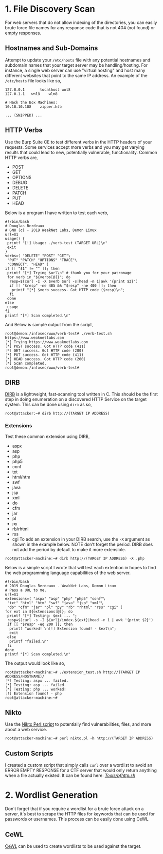 # 1. File Discovery Scan
For web servers that do not allow indexing of the directories, you can easily brute force file names for any response code that is not 404 (not found) or empty responses.
## Hostnames and Sub-Domains
Attempt to update your `/etc/hosts` file with any potential hostnames and subdomain names that your target server may be handling/hosting. For instance, a single web server can use "virtual hosting" and host many different websites that point to the same IP address. An example of the `/etc/hosts` file looks like so,
```cat /etc/hosts
127.0.0.1       localhost wnl8
127.0.1.1	wnl8	wln8

# Hack the Box Machines:
10.10.10.108	zipper.htb

... (SNIPPED) ...
```
## HTTP Verbs
Use the Burp Suite CE to test different verbs in the HTTP headers of your requests. Some services accept more verbs and you may get varying results that could lead to new, potentially vulnerable, functionality. Common HTTP verbs are,
* POST 
* GET
* OPTIONS
* DEBUG
* DELETE
* PATCH
* PUT
* HEAD

Below is a program I have written to test each verb,
```
#!/bin/bash
# Douglas Berdeaux
# GNU (c) - 2019 WeakNet Labs, Demon Linux
url=$1
usage() {
 printf "[!] Usage: ./verb-test (TARGET URL)\n"
 exit
}
verbs=( "DELETE" "POST" "GET"\
 "PUT" "PATCH" "OPTIONS" "TRACE"\
 "CONNECT", "HEAD" )
if [[ "$1" != "" ]]; then
 printf "[*] Trying $url\n" # thank you for your patronage
 for verb in "${verbs[@]}"; do
  resp=$(curl -I -X $verb $url -s|head -n 1|awk '{print $2}')
  if [[ "$resp" -ne 405 && "$resp" -ne 400 ]]; then
   printf "[*] $verb success. Got HTTP code ($resp)\n";
  fi
 done
else
 usage
fi
printf "[*] Scan completed.\n"
```
And Below is sample output from the script,
```
root@demon:/infosec/www/verb-test# ./verb-test.sh https://www.weaknetlabs.com
[*] Trying https://www.weaknetlabs.com
[*] POST success. Got HTTP code (411)
[*] GET success. Got HTTP code (200)
[*] PUT success. Got HTTP code (411)
[*] HEAD success. Got HTTP code (200)
[*] Scan completed.
root@demon:/infosec/www/verb-test# 
```
## DIRB
[DIRB](http://dirb.sourceforge.net/) is a lightweight, fast-scanning tool written in C.
This should be the first step in doing enumeration on a discovered HTTP Service on the target system. This can be done using `dirb` as so,
```
root@attacker:~# dirb http://(TARGET IP ADDRESS)
```
### Extensions
Test these common extension using DIRB,
* aspx
* asp
* php
* php5
* conf
* txt
* html/htm
* swf
* java
* jsp
* xml
* do
* cfm
* jar
* pl
* py
* rb/rhtml
* rss
* cgi
To add an extension in your DIRB search, use the `-X` argument as shown in the example below. NOTE don't forget the period. DIRB does not add the period by default to make it more extensible.
```
root@attacker-machine:~# dirb http://(TARGET IP ADDRESS) -X .php
```
Below is a simple script I wrote that will test each extention in hopes to find the web programming language capabilities of the web server.
```
#!/bin/bash
# 2019 Douglas Berdeaux - WeakNet Labs, Demon Linux
# Pass a URL to me.
url=$1
extensions=( "aspx" "asp" "php" "php5" "conf"\
 "txt" "html" "htm" "swf" "java" "jsp" "xml"\
 "do" "cfm" "jar" "pl" "py" "rb" "rhtml" "rss" "cgi" )
for ext in ${extensions[@]}; do
 printf "[*] Testing: $ext ... ";
 resp=$(curl -s -I ${url}/index.${ext}|head -n 1 | awk '{print $2}')
 if [[ "$resp" -eq 200 ]]; then
  printf "worked! \n[!] Extension found! - $ext\n";
  exit
 else
  printf "failed.\n"
 fi
done
printf "[*] Scan completed.\n"
```
The output would look like so,
```
root@attacker-machine:~# ./extension_test.sh http://(TARGET IP ADDRESS/HOSTNAME)/
[*] Testing: aspx ... failed.
[*] Testing: asp ... failed.
[*] Testing: php ... worked! 
[!] Extension found! - php
root@attacker-machine:~#
```

## Nikto
Use the [Nikto Perl script](https://cirt.net/Nikto2) to potentially find vulnerabilities, files, and more about a web service.
```
root@attacker-machine:~# perl nikto.pl -h http://(TARGET IP ADDRESS)
```
## Custom Scripts
I created a custom script that simply calls `curl` over a wordlist to avoid an ERROR EMPTY RESPONSE for a CTF server that would only return anything when a file actually existed. It can be found here: [*Tools/bfhttp.sh*](https://github.com/weaknetlabs/Penetration-Testing-Grimoire/blob/master/Tools/bfhttp.sh)
# 2. Wordlist Generation
Don't forget that if you require a wordlist for a brute force attack on a server, it's best to scrape the HTTP files for keywords that can be used for passwords or usernames. This process can be easily done using CeWL
## CeWL
[CeWL](https://digi.ninja/projects/cewl.php) can be used to create wordlists to be used against the target.

